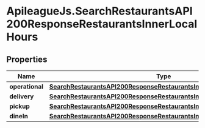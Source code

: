 # ApileagueJs.SearchRestaurantsAPI200ResponseRestaurantsInnerLocalHours

## Properties

Name | Type | Description | Notes
------------ | ------------- | ------------- | -------------
**operational** | [**SearchRestaurantsAPI200ResponseRestaurantsInnerLocalHoursOperational**](SearchRestaurantsAPI200ResponseRestaurantsInnerLocalHoursOperational.md) |  | [optional] 
**delivery** | [**SearchRestaurantsAPI200ResponseRestaurantsInnerLocalHoursOperational**](SearchRestaurantsAPI200ResponseRestaurantsInnerLocalHoursOperational.md) |  | [optional] 
**pickup** | [**SearchRestaurantsAPI200ResponseRestaurantsInnerLocalHoursOperational**](SearchRestaurantsAPI200ResponseRestaurantsInnerLocalHoursOperational.md) |  | [optional] 
**dineIn** | [**SearchRestaurantsAPI200ResponseRestaurantsInnerLocalHoursOperational**](SearchRestaurantsAPI200ResponseRestaurantsInnerLocalHoursOperational.md) |  | [optional] 


